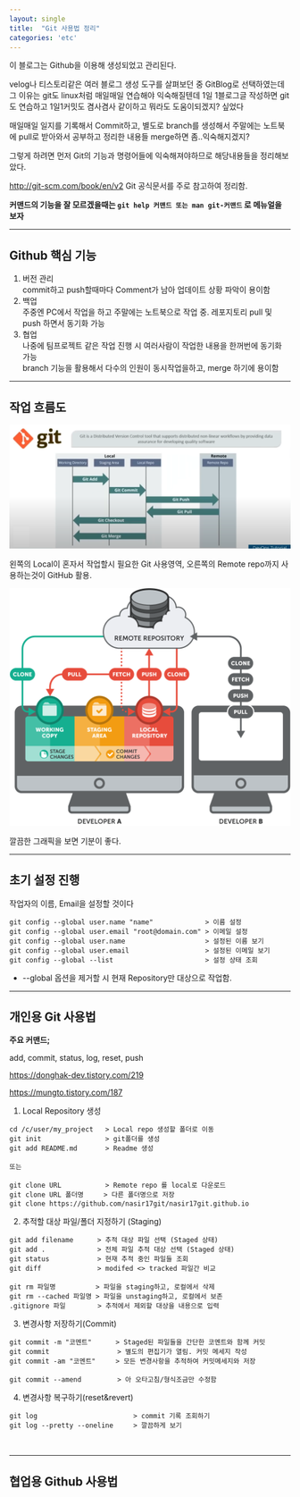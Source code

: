 ```yaml
---
layout: single
title:  "Git 사용법 정리"
categories: 'etc'
---
```

 
이 블로그는 Github을 이용해 생성되었고 관리된다.  

velog나 티스토리같은 여러 블로그 생성 도구를 살펴보던 중 GitBlog로 선택하였는데 그 이유는
git도 linux처럼 매일매일 연습해야 익숙해질텐데 1일 1블로그글 작성하면 git도 연습하고 1일1커밋도 겸사겸사 같이하고 뭐라도 도움이되겠지? 싶었다  

매일매일 일지를 기록해서 Commit하고, 별도로 branch를 생성해서 주말에는 노트북에 pull로 받아와서 공부하고 정리한 내용들 merge하면 좀..익숙해지겠지?  

그렇게 하려면 먼저 Git의 기능과 명령어들에 익숙해져야하므로 해당내용들을 정리해보았다.

http://git-scm.com/book/en/v2 Git 공식문서를 주로 참고하여 정리함.

**커맨드의 기능을 잘 모르겠을때는 ``git help 커맨드 또는 man git-커맨드`` 로 메뉴얼을 보자**

----

## Github 핵심 기능
1. 버전 관리   
    commit하고 push할때마다 Comment가 남아 업데이트 상황 파악이 용이함
2. 백업   
    주중엔 PC에서 작업을 하고 주말에는 노트북으로 작업 중. 레포지토리 pull 및 push 하면서 동기화 가능
3. 협업   
    나중에 팀프로젝트 같은 작업 진행 시 여러사람이 작업한 내용을 한꺼번에 동기화 가능   
    branch 기능을 활용해서 다수의 인원이 동시작업을하고, merge 하기에 용이함


-----


## 작업 흐름도

![flowchart](/assets/images/git1.png)


왼쪽의 Local이 혼자서 작업할시 필요한 Git 사용영역, 오른쪽의 Remote repo까지 사용하는것이 GitHub 활용.


![flowchart](/assets/images/git2.png)

깔끔한 그래픽을 보면 기분이 좋다.


-----

## 초기 설정 진행

작업자의 이름, Email을 설정할 것이다

```
git config --global user.name "name"             > 이름 설정
git config --global user.email "root@domain.com" > 이메일 설정
git config --global user.name                    > 설정된 이름 보기
git config --global user.email                   > 설정된 이메일 보기
git config --global --list                       > 설정 상태 조회
```
- \-\-global 옵션을 제거할 시 현재 Repository만 대상으로 작업함.

----------

## 개인용 Git 사용법

**주요 커맨드;**

add, commit, status, log, reset, push   

https://donghak-dev.tistory.com/219

https://mungto.tistory.com/187

1. Local Repository 생성

```
cd /c/user/my_project   > Local repo 생성할 폴더로 이동  
git init                > git폴더를 생성
git add README.md       > Readme 생성

또는

git clone URL           > Remote repo 를 local로 다운로드 
git clone URL 폴더명     > 다른 폴더명으로 저장
git clone https://github.com/nasir17git/nasir17git.github.io
```

2. 추적할 대상 파일/폴더 지정하기 (Staging)

```
git add filename      > 추적 대상 파일 선택 (Staged 상태)
git add .             > 전체 파일 추적 대상 선택 (Staged 상태)
git status            > 현재 추적 중인 파일들 조회
git diff              > modifed <> tracked 파일간 비교

git rm 파일명          > 파일을 staging하고, 로컬에서 삭제
git rm --cached 파일명 > 파일을 unstaging하고, 로컬에서 보존
.gitignore 파일        > 추적에서 제외할 대상을 내용으로 입력
```

3. 변경사항 저장하기(Commit)

```
git commit -m "코멘트"      > Staged된 파일들을 간단한 코멘트와 함께 커밋
git commit                 > 별도의 편집기가 열림. 커밋 메세지 작성
git commit -am "코멘트"     > 모든 변경사항을 추적하여 커밋메세지와 저장  

git commit --amend         > 아 오타고침/형식조금만 수정함
```

4. 변경사항 복구하기(reset&revert)

```
git log                        > commit 기록 조회하기
git log --pretty --oneline     > 깔끔하게 보기



```
------



## 협업용 Github 사용법
